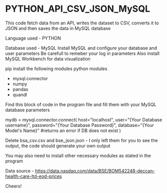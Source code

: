 # PYTHON_API_CSV_JSON_MySQL
This code fetch data from an API, writes the dataset to CSV, converts it to JSON and then saves the data in MySQL database

Language used - PYTHON

Database used - MySQL
Install MySQL and configure your database and user parameters
Be carefull to remeber your log in parameters
Also install MySQL Workbench for data visualization

pip install the following modules python modules
- mysql.connector
- numpy
- pandas
- quandl

Find this block of code in the program file and fill them with your MySQL database parameters

mydb = mysql.connector.connect(
  host="localhost",
  user="{Your Database username}",
  password="{Your Database Password}",
  database="{Your Model's Name}" #returns an error if DB does not exist
)

Delete bsa_csv.csv and bse_json.json - I only left them for you to see the output, the code should generate your own output

You may also need to install other necessary modules as stated in the program

Data source - https://data.nasdaq.com/data/BSE/BOM542248-deccan-health-care-ltd-eod-prices

Cheers!